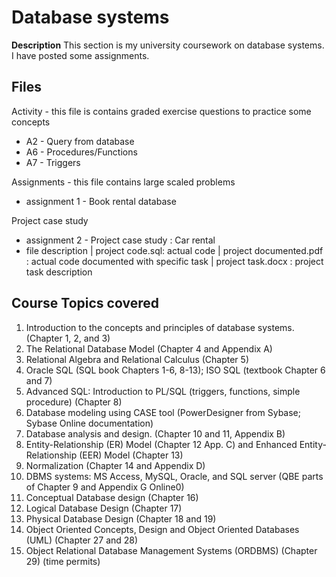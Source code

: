 # Database systems
**Description**
This section is my university coursework on database systems.
I have posted some assignments.

## Files 
Activity - this file is contains graded exercise questions to practice some concepts
- A2 - Query from database
- A6 - Procedures/Functions
- A7 - Triggers

Assignments - this file contains large scaled problems
- assignment 1 - Book rental database 

Project case study
- assignment 2 - Project case study : Car rental 
- file description | project code.sql: actual code | project documented.pdf : actual code documented with specific task | project task.docx : project task description

## Course Topics covered
1.	Introduction to the concepts and principles of database systems.  (Chapter 1, 2, and 3)
2.	The Relational Database Model (Chapter 4 and Appendix A)
3.	Relational Algebra and Relational Calculus (Chapter 5)
4.	Oracle SQL (SQL book Chapters 1-6, 8-13); ISO SQL  (textbook Chapter 6 and 7)
5.	Advanced SQL: Introduction to PL/SQL (triggers, functions, simple procedure)  (Chapter 8)
6.	Database modeling using CASE tool (PowerDesigner from Sybase; Sybase Online documentation) 
7.	Database analysis and design.  (Chapter 10 and 11, Appendix B)
8.	Entity-Relationship (ER) Model (Chapter 12 App. C) and Enhanced Entity-Relationship (EER) Model (Chapter 13)
9.	Normalization (Chapter 14 and Appendix D)  
10.	DBMS systems: MS Access, MySQL, Oracle, and SQL server (QBE parts of Chapter 9 and Appendix G Online0)
11.	Conceptual Database design (Chapter 16)
12.	Logical Database Design (Chapter 17)
13.	Physical Database Design (Chapter 18 and 19)
14.	Object Oriented Concepts, Design and Object Oriented Databases (UML) (Chapter 27 and 28)
15.	Object Relational Database Management Systems (ORDBMS) (Chapter 29) (time permits)

